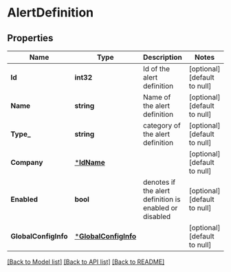 # AlertDefinition

## Properties
Name | Type | Description | Notes
------------ | ------------- | ------------- | -------------
**Id** | **int32** | Id of the alert definition | [optional] [default to null]
**Name** | **string** | Name of the alert definition | [optional] [default to null]
**Type_** | **string** | category of the alert definition | [optional] [default to null]
**Company** | [***IdName**](IdName.md) |  | [optional] [default to null]
**Enabled** | **bool** | denotes if the alert definition is enabled or disabled | [optional] [default to null]
**GlobalConfigInfo** | [***GlobalConfigInfo**](GlobalConfigInfo.md) |  | [optional] [default to null]

[[Back to Model list]](../README.md#documentation-for-models) [[Back to API list]](../README.md#documentation-for-api-endpoints) [[Back to README]](../README.md)

